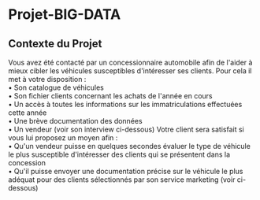 # Projet-BIG-DATA

## Contexte du Projet  
Vous avez été contacté par un concessionnaire automobile afin de l'aider à mieux cibler les véhicules susceptibles d'intéresser ses clients. Pour cela il met à votre disposition :  
• Son catalogue de véhicules  
• Son fichier clients concernant les achats de l'année en cours  
• Un accès à toutes les informations sur les immatriculations effectuées cette année  
• Une brève documentation des données  
• Un vendeur (voir son interview ci-dessous)
Votre client sera satisfait si vous lui proposez un moyen afin :  
• Qu'un vendeur puisse en quelques secondes évaluer le type de véhicule le plus susceptible d'intéresser des clients qui se présentent dans la concession  
• Qu'il puisse envoyer une documentation précise sur le véhicule le plus adéquat pour des clients sélectionnés par son service marketing (voir ci-dessous)  
